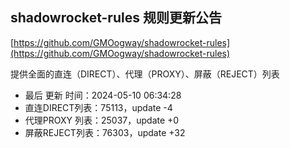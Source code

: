 ## shadowrocket-rules 规则更新公告

[https://github.com/GMOogway/shadowrocket-rules](https://github.com/GMOogway/shadowrocket-rules)

提供全面的直连（DIRECT）、代理（PROXY）、屏蔽（REJECT）列表
- 最后 更新 时间：2024-05-10 06:34:28
- 直连DIRECT列表：75113，update -4
- 代理PROXY 列表：25037，update +0
- 屏蔽REJECT列表：76303，update +32